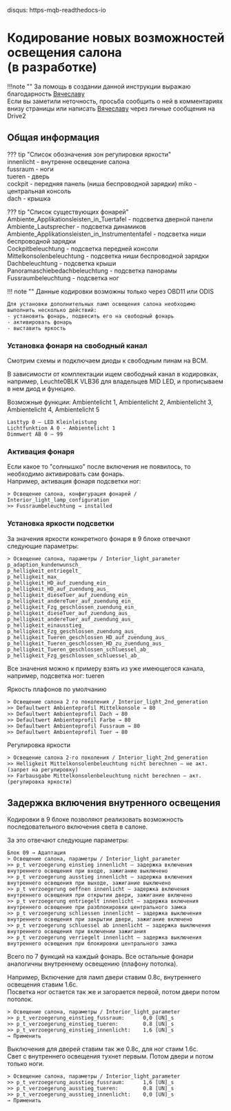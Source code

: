 disqus: https-mqb-readthedocs-io
# Кодирование новых возможностей освещения салона  <br> (в разработке)

!!!note ""
    За помощь в создании данной инструкции выражаю благодарность [Вячеславу](https://www.drive2.ru/users/slavian116)   
    Если вы заметили неточность, просьба сообщить о ней в комментариях внизу страницы или написать [Вячеславу](https://www.drive2.ru/users/slavian116) через личные сообщения на Drive2

## Общая информация

??? tip "Список обозначения зон регулировки яркости"  
    innenlicht - внутренне освещение салона  
    fussraum - ноги  
    tueren - дверь  
    cockpit - передняя панель (ниша беспроводной зарядки)
    miko - центральная консоль  
    dach - крышка  
    
??? tip "Список существующих фонарей"
    Ambiente_Applikationsleisten_in_Tuertafel - подсветка дверной панели 
    Ambiente_Lautsprecher - подсветка динамиков  
    Ambiente_Applikationsleisten_in_Instrumententafel - подсветка ниши беспроводной зарядки    
    Cockpitbeleuchtung - подсветка передней консоли  
    Mittelkonsolenbeleuchtung - подсветка ниши беспроводной зарядки  
    Dachbeleuchtung - подсветка крыши  
    Panoramaschiebedachbeleuchtung - подсветка панорамы    
    Fussraumbeleuchtung - подсветка ног  

!!! note ""
    Данные кодировки возможны только через OBD11 или ODIS   
      
    Для установки дополнительных ламп освещения салона необходимо выполнить несколько действий:  
    - установить фонарь, подвесить его на свободный фонарь
    - активировать фонарь  
    - выставить яркость  
   
### Установка фонаря на свободный канал

Смотрим схемы и подключаем диоды к свободным пинам на ВСМ.  

В зависимости от комплектации ищем свободный канал в кодировках, например, Leuchte0BLK VLB36 для владельцев MID LED, и прописываем в нем диод и функцию.  

Возможные функции: Ambientelicht 1, Ambientelicht 2, Ambientelicht 3, Ambientelicht 4, Ambientelicht 5 
```
Lasttyp 0 — LED Kleinleistung
Lichtfunktion A 0 - Ambientelicht 1
Dimmwert AB 0 — 99
```   
   
### Активация фонаря

Если какое то "солнышко" после включения не появилось, то необходимо активировать сам фонарь.   
Например, активация фонаря подсветки ног:
```
> Освещение салона, конфигурация фонарей / Interior_light_lamp_configuration
>> Fussraumbeleuchtung → installed
```
   
### Установка яркости подсветки

За значения яркости конкретного фонаря в 9 блоке отвечают следующие параметры:
```
> Освещение салона, параметры / Interior_light_parameter
p_adaption_kundenwunsch_
p_helligkeit_entriegelt_
p_helligkeit_max_
p_helligkeit_HD_auf_zuendung_ein_
p_helligkeit_HD_auf_zuendung_aus_
p_helligkeit_dieseTuer_auf_zuendung_ein_
p_helligkeit_andereTuer_auf_zuendung_ein_
p_helligkeit_Fzg_geschlossen_zuendung_ein_
p_helligkeit_dieseTuer_auf_zuendung_aus_
p_helligkeit_andereTuer_auf_zuendung_aus_
p_helligkeit_einausstieg_
p_helligkeit_Fzg_geschlossen_zuendung_aus_
p_helligkeit_Tueren_geschlossen_HD_auf_zuendung_aus_
p_helligkeit_Tueren_geschlossen_HD_zu_zuendung_aus_
p_helligkeit_Tueren_geschlossen_schluessel_ab_
p_helligkeit_Fzg_geschlossen_schluessel_ab_
```
Все значения можно к примеру взять из уже имеющегося канала, например, подсветка ног: tueren

Яркость плафонов по умолчанию
```
> Освещение салона 2 го поколения / Interior_light_2nd_generation
>> Defaultwert Ambienteprofil Mittelkonsole → 80
>> Defaultwert Ambienteprofil Dach → 80
>> Defaultwert Ambienteprofil Farbe → 80
>> Defaultwert Ambienteprofil Fussraum → 80
>> Defaultwert Ambienteprofil Tuer → 80
```

Регулировка яркости
```
> Освещение салона 2-го поколения / Interior_light_2nd_generation
>> Helligkeit Mittelkonsolenbeleuchtung nicht berechnen — не акт. (запрет на регулировку)
>> Farbausgabe Mittelkonsolenbeleuchtung nicht berechnen — акт. (регулировка яркости)
```

## Задержка включения внутренного освещения

Кодировки в 9 блоке позволяют реализовать возможность последовательного включения света в салоне. 

За это отвечают следующие параметры:
```
Блок 09 → Адаптация
> Освещение салона, параметры / Interior_light_parameter
>> p_t verzoegerung einstieg innenlicht — задержка включения внутреннего освещения при входе, зажигание выключено
>> p_t verzoegerung ausstieg innenlicht — задержка включения внутреннего освещения при выходе, зажигание выключено
>> p_t verzoegerung oeffnen innenlicht — задержка включения внутреннего освещения при открытии двери, зажигание включено
>> p_t verzoegerung entriegelt innenlicht — задержка включения внутреннего освещение при разблокировки центрального замка
>> p_t verzoegerung schliessen innenlicht — задержка выключения внутреннего освещения при закрытии двери, зажигание включено
>> p_t verzoegerung schluessel ab innenlicht — задержка выключения внутреннего освещения при включении зажигания
>> p_t verzoegerung verriegelt innenlicht — задержка выключения внутреннего освещения при блокировки центрального замка
```
Всего по 7 функций на каждый фонарь. Все остальные фонари аналогичны внутреннему освещению (плафону потолка).

Например, 
Включение для ламп двери ставим 0.8с, внутреннего освещения ставим 1.6с.  
Посветка ног остается так же и загорается первой, потом двери потом потолок.
```Блок 09 → Адаптация
> Освещение салона, параметры / Interior_light_parameter
>> p_t_verzoegerung_einstieg_fussraum:	    0,0 [UN]_s
>> p_t_verzoegerung_einstieg_tueren:	    0.8 [UN]_s
>> p_t_verzoegerung_einstieg_innenlicht:    1,6 [UN]_s
→ Применить
```

Выключения для дверей ставим так же 0.8с, для ног стаим 1.6с.   
Свет с внутреннего освещения тухнет первым. Потом двери и потом только ноги.
```Блок 09 → Адаптация
> Освещение салона, параметры / Interior_light_parameter
>> p_t_verzoegerung_ausstieg_fussraum:	    1,6 [UN]_s
>> p_t_verzoegerung_ausstieg_tueren:	    0.8 [UN]_s
>> p_t_verzoegerung_ausstieg_innenlicht:    0,0 [UN]_s
→ Применить
```